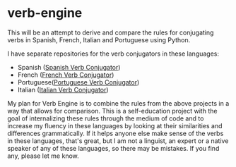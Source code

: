 # verb-engine

This will be an attempt to derive and compare the rules for conjugating verbs in Spanish, French, Italian and Portuguese using Python.

I have separate repositories for the verb conjugators in these languages: 
- Spanish ([Spanish Verb Conjugator](https://github.com/meginks/spanish-verb-conjugator))
- French ([French Verb Conjugator](https://github.com/meginks/french-verb-conjugator))
- Portuguese([Portuguese Verb Conjugator](https://github.com/meginks/portuguese-verb-conjugator))
- Italian ([Italian Verb Conjugator](https://github.com/meginks/italian-verb-conjugator)) 


My plan for Verb Engine is to combine the rules from the above projects in a way that allows for comparison. This is a self-education project with the goal of internalizing these rules through the medium of code and to increase my fluency in these languages by looking at their similarities and differences grammatically. If it helps anyone else make sense of the verbs in these languages, that's great, but I am not a linguist, an expert or a native speaker of any of these languages, so there may be mistakes. If you find any, please let me know. 
